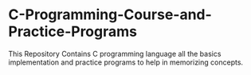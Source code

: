 # C-Programming-Course-and-Practice-Programs
This Repository Contains C programming language all the basics implementation and practice programs to help in memorizing concepts.

